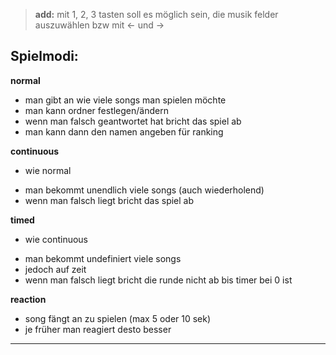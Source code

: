 > **add:** mit 1, 2, 3 tasten soll es möglich sein, die musik felder auszuwählen bzw mit ← und →

## Spielmodi:

**normal**
* man gibt an wie viele songs man spielen möchte
* man kann ordner festlegen/ändern
* wenn man falsch geantwortet hat bricht das spiel ab
* man kann dann den namen angeben für ranking

**continuous**
* wie normal
 - man bekommt unendlich viele songs (auch wiederholend)
 - wenn man falsch liegt bricht das spiel ab

**timed**
* wie continuous
 - man bekommt undefiniert viele songs
 - jedoch auf zeit
 - wenn man falsch liegt bricht die runde nicht ab bis timer bei 0 ist
 
 **reaction**
 * song fängt an zu spielen (max 5 oder 10 sek)
 * je früher man reagiert desto besser
 
 ---